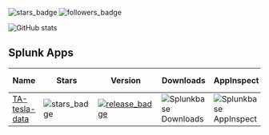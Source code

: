 ![stars_badge](https://img.shields.io/github/stars/livehybrid?affiliations=OWNER&label=Total%20Stars)
![followers_badge](https://img.shields.io/github/followers/livehybrid?label=Followers)

![GitHub stats](https://github-readme-stats.vercel.app/api?username=livehybrid&theme=dark)

## Splunk Apps

| Name                                                                                                                        | Stars                                                                                                                                 | Version                                                                                                                                                                                                                                                      | Downloads                                         | AppInspect                                                                                                                                                                                                                                               | Compatibility                                                                                                                                                                                                                                  | Last commit                                                                                                                                     |
|-----------------------------------------------------------------------------------------------------------------------------|---------------------------------------------------------------------------------------------------------------------------------------|--------------------------------------------------------------------------------------------------------------------------------------------------------------------------------------------------------------------------------------------------------------|------------------------------------------------------|---------------------------------------------------------------------------------------------------------------------------------------------------------------------------------------------------------------------------------------------------------|----------------------------------------------------------------------------------------------------------------------------------------------------------------------------------------------------------------------------------------------|-------------------------------------------------------------------------------------------------------------------------------------------|
| [TA-tesla-data](https://github.com/livehybrid/TA-tesla-data)                                   | ![stars_badge](https://img.shields.io/github/stars/livehybrid/TA-tesla-data?label=)                  | [![release_badge](https://img.shields.io/github/v/release/livehybrid/TA-tesla-data?label=)](https://github.com/livehybrid/TA-tesla-data/releases/latest)                                   | ![Splunkbase Downloads](https://img.shields.io/endpoint?url=https%3A%2F%2Fsplunkbasebadge.livehybrid.com%2Fv1%2Fdownloads%2F4660?1) | ![Splunkbase AppInspect](https://img.shields.io/endpoint?url=https%3A%2F%2Fsplunkbasebadge.livehybrid.com%2Fv1%2Fappinspect%2F4660?1) | ![Splunkbase Compatibility](https://img.shields.io/endpoint?url=https%3A%2F%2Fsplunkbasebadge.livehybrid.com%2Fv1%2Flatest_compat%2F4660) | [![Last commit](https://img.shields.io/github/last-commit/livehybrid/TA-tesla-data?label=)](https://github.com/livehybrid/TA-tesla-data) |
